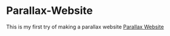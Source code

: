 # Parallax-Website
This is my first try of making a parallax website
[Parallax Website](https://para-web.netlify.app/)

